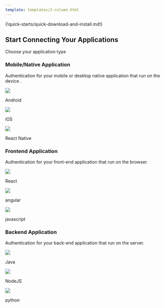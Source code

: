 ```yaml
---
template: templates/2-column.html
---
```


{!quick-starts/quick-download-and-install.md!}

## Start Connecting Your Applications

Choose your application type

### Mobile/Native Application

Authentication for your mobile or desktop native application that run on
the device .

<div class="content"> 
    <!-- begin card -->
    <div class="card" onclick="location.href='../../quick-starts/android';">
      <div class="icon">
        <i class="material-icons md-24">
            <img src="../../assets/img/icons/technology/android.png">
        </i>
      </div>
      <div class="card-content" >
         <p class="title">Android</p>
         <p class="hint"/>
      </div>
    </div>
    <!-- end card -->
    <!-- begin card -->
    <div class="card" onclick="location.href='../../quick-starts/ios';">
      <div class="icon">
        <i class="material-icons md-24">
            <img src="../../assets/img/icons/technology/apple.png">
        </i>
      </div>
      <div class="card-content" >
         <p class="title">iOS</p>
         <p class="hint"/>
      </div>
    </div>
    <!-- end card -->    <!-- begin card -->
    <div class="card" onclick="location.href='../../quick-starts/react-native';">
      <div class="icon">
        <i class="material-icons md-24">
            <img src="../../assets/img/icons/technology/react.png">
        </i>
      </div>
      <div class="card-content" >
         <p class="title">React Native</p>
         <p class="hint"/>
      </div>
    </div>
    <!-- end card -->
</div>

### Frontend Application

Authentication for your front-end application that run on the browser.

<div class="content"> 
    <!-- begin card -->
    <div class="card" onclick="location.href='../../quick-starts/react';">
      <div class="icon">
        <i class="material-icons md-24">
            <img src="../../assets/img/icons/technology/react.png">
        </i>
      </div>
      <div class="card-content" >
         <p class="title">React</p>
         <p class="hint"/>
      </div>
    </div>
    <!-- end card -->
    <!-- begin card -->
    <div class="card" onclick="location.href='../../quick-starts/angular';">
      <div class="icon">
        <i class="material-icons md-24">
            <img src="../../assets/img/icons/technology/angular.png">
        </i>
      </div>
      <div class="card-content" >
         <p class="title">angular</p>
         <p class="hint"/>
      </div>
    </div>
    <!-- end card -->    <!-- begin card -->
    <div class="card" onclick="location.href='../../quick-starts/javascript';">
      <div class="icon">
        <i class="material-icons md-24">
            <img src="../../assets/img/icons/technology/javascript.png">
        </i>
      </div>
      <div class="card-content" >
         <p class="title">javascript</p>
         <p class="hint"/>
      </div>
    </div>
    <!-- end card -->
</div>

### Backend Application

Authentication for your back-end application that run on the server.

<div class="content"> 
    <!-- begin card -->
    <div class="card" onclick="location.href='../../quick-starts/java';">
      <div class="icon">
        <i class="material-icons md-24">
            <img src="../../assets/img/icons/technology/java.png">
        </i>
      </div>
      <div class="card-content" >
         <p class="title">Java</p>
         <p class="hint"/>
      </div>
    </div>
    <!-- end card -->
    <!-- begin card -->
    <div class="card" onclick="location.href='../../quick-starts/nodejs';">
      <div class="icon">
        <i class="material-icons md-24">
            <img src="../../assets/img/icons/technology/node.png">
        </i>
      </div>
      <div class="card-content" >
         <p class="title">NodeJS</p>
         <p class="hint"/>
      </div>
    </div>
    <!-- end card -->    <!-- begin card -->
    <div class="card" onclick="location.href='../../quick-starts/python';">
      <div class="icon">
        <i class="material-icons md-24">
            <img src="../../assets/img/icons/technology/python.png">
        </i>
      </div>
      <div class="card-content" >
         <p class="title">python</p>
         <p class="hint"/>
      </div>
    </div>
    <!-- end card -->
</div>
